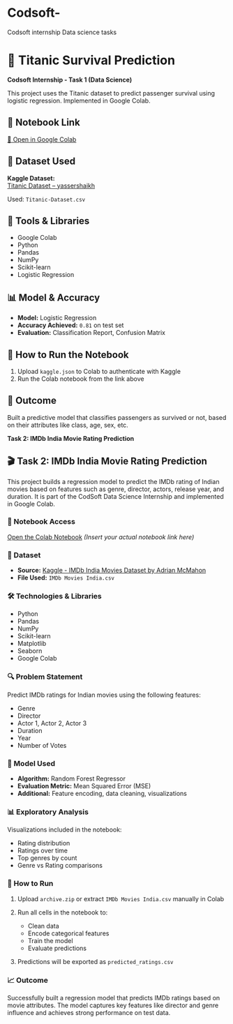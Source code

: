 # Codsoft-
Codsoft internship Data science tasks
# 🚢 Titanic Survival Prediction
**Codsoft Internship - Task 1 (Data Science)**

This project uses the Titanic dataset to predict passenger survival using logistic regression. Implemented in Google Colab.

## 📌 Notebook Link

[🔗 Open in Google Colab](https://colab.research.google.com/drive/1VYZ2HLpElL5TzeA7sVpnut8Gm2ZL2Vyk)

## 📁 Dataset Used
**Kaggle Dataset:**  
[Titanic Dataset – yassershaikh](https://www.kaggle.com/datasets/yasserh/titanic-dataset)

Used: `Titanic-Dataset.csv`

## 🧪 Tools & Libraries
- Google Colab
- Python
- Pandas
- NumPy
- Scikit-learn
- Logistic Regression

## 📊 Model & Accuracy
- **Model:** Logistic Regression  
- **Accuracy Achieved:** `0.81` on test set  
- **Evaluation:** Classification Report, Confusion Matrix

## 📌 How to Run the Notebook

1. Upload `kaggle.json` to Colab to authenticate with Kaggle
2. Run the Colab notebook from the link above

## 🧠 Outcome

Built a predictive model that classifies passengers as survived or not, based on their attributes like class, age, sex, etc.

**Task 2: IMDb India Movie Rating Prediction** 

## 🎬 Task 2: IMDb India Movie Rating Prediction

This project builds a regression model to predict the IMDb rating of Indian movies based on features such as genre, director, actors, release year, and duration. It is part of the CodSoft Data Science Internship and implemented in Google Colab.

### 🔗 Notebook Access

[Open the Colab Notebook](#) *(Insert your actual notebook link here)*

### 📂 Dataset

* **Source:** [Kaggle - IMDb India Movies Dataset by Adrian McMahon](https://www.kaggle.com/datasets/adrianmcmahon/imdb-india-movies)
* **File Used:** `IMDb Movies India.csv`

### 🛠️ Technologies & Libraries

* Python
* Pandas
* NumPy
* Scikit-learn
* Matplotlib
* Seaborn
* Google Colab

### 🔍 Problem Statement

Predict IMDb ratings for Indian movies using the following features:

* Genre
* Director
* Actor 1, Actor 2, Actor 3
* Duration
* Year
* Number of Votes

### 🤖 Model Used

* **Algorithm:** Random Forest Regressor
* **Evaluation Metric:** Mean Squared Error (MSE)
* **Additional:** Feature encoding, data cleaning, visualizations

### 📊 Exploratory Analysis

Visualizations included in the notebook:

* Rating distribution
* Ratings over time
* Top genres by count
* Genre vs Rating comparisons

### 🚀 How to Run

1. Upload `archive.zip` or extract `IMDb Movies India.csv` manually in Colab
2. Run all cells in the notebook to:

   * Clean data
   * Encode categorical features
   * Train the model
   * Evaluate predictions
3. Predictions will be exported as `predicted_ratings.csv`

### 📈 Outcome

Successfully built a regression model that predicts IMDb ratings based on movie attributes. The model captures key features like director and genre influence and achieves strong performance on test data.
